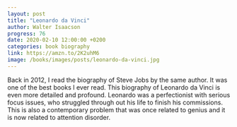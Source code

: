 ```yaml
---
layout: post
title: "Leonardo da Vinci"
author: Walter Isaacson
progress: 76
date: 2020-02-10 12:00:00 +0200
categories: book biography
link: https://amzn.to/2K2uhM6
image: /books/images/posts/leonardo-da-vinci.jpg
---
```


Back in 2012, I read the biography of Steve Jobs by the same author. It was one of the best books I ever read. This biography of Leonardo da Vinci is even more detailed and profound. Leonardo was a perfectionist with serious focus issues, who struggled through out his life to finish his commissions. This is also a contemporary problem that was once related to genius and it is now related to attention disorder.
